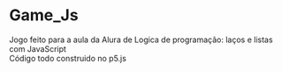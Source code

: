 # Game_Js <br>
Jogo feito para a aula da Alura de Logica de programação: laços e listas com JavaScript <br>
Código todo construido no p5.js
